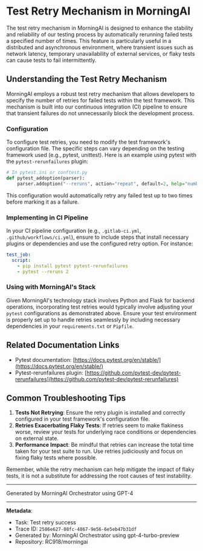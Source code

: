 # Test Retry Mechanism in MorningAI

The test retry mechanism in MorningAI is designed to enhance the stability and reliability of our testing process by automatically rerunning failed tests a specified number of times. This feature is particularly useful in a distributed and asynchronous environment, where transient issues such as network latency, temporary unavailability of external services, or flaky tests can cause tests to fail intermittently.

## Understanding the Test Retry Mechanism

MorningAI employs a robust test retry mechanism that allows developers to specify the number of retries for failed tests within the test framework. This mechanism is built into our continuous integration (CI) pipeline to ensure that transient failures do not unnecessarily block the development process.

### Configuration

To configure test retries, you need to modify the test framework's configuration file. The specific steps can vary depending on the testing framework used (e.g., pytest, unittest). Here is an example using pytest with the `pytest-rerunfailures` plugin:

```python
# In pytest.ini or conftest.py
def pytest_addoption(parser):
    parser.addoption("--reruns", action="repeat", default=2, help="number of times to rerun failed tests")
```

This configuration would automatically retry any failed test up to two times before marking it as a failure.

### Implementing in CI Pipeline

In your CI pipeline configuration (e.g., `.gitlab-ci.yml`, `.github/workflows/ci.yml`), ensure to include steps that install necessary plugins or dependencies and use the configured retry option. For instance:

```yaml
test_job:
  script:
    - pip install pytest pytest-rerunfailures
    - pytest --reruns 2
```

### Using with MorningAI's Stack

Given MorningAI's technology stack involves Python and Flask for backend operations, incorporating test retries would typically involve adjusting your `pytest` configurations as demonstrated above. Ensure your test environment is properly set up to handle retries seamlessly by including necessary dependencies in your `requirements.txt` or `Pipfile`.

## Related Documentation Links

- Pytest documentation: [https://docs.pytest.org/en/stable/](https://docs.pytest.org/en/stable/)
- Pytest-rerunfailures plugin: [https://github.com/pytest-dev/pytest-rerunfailures](https://github.com/pytest-dev/pytest-rerunfailures)

## Common Troubleshooting Tips

1. **Tests Not Retrying**: Ensure the retry plugin is installed and correctly configured in your test framework's configuration file.
2. **Retries Exacerbating Flaky Tests**: If retries seem to make flakiness worse, review your tests for underlying race conditions or dependencies on external state.
3. **Performance Impact**: Be mindful that retries can increase the total time taken for your test suite to run. Use retries judiciously and focus on fixing flaky tests where possible.

Remember, while the retry mechanism can help mitigate the impact of flaky tests, it is not a substitute for addressing the root causes of test instability.

---
Generated by MorningAI Orchestrator using GPT-4

---

**Metadata**:
- Task: Test retry success
- Trace ID: `2586e627-08fc-4867-9e56-6e5eb47b31df`
- Generated by: MorningAI Orchestrator using gpt-4-turbo-preview
- Repository: RC918/morningai
